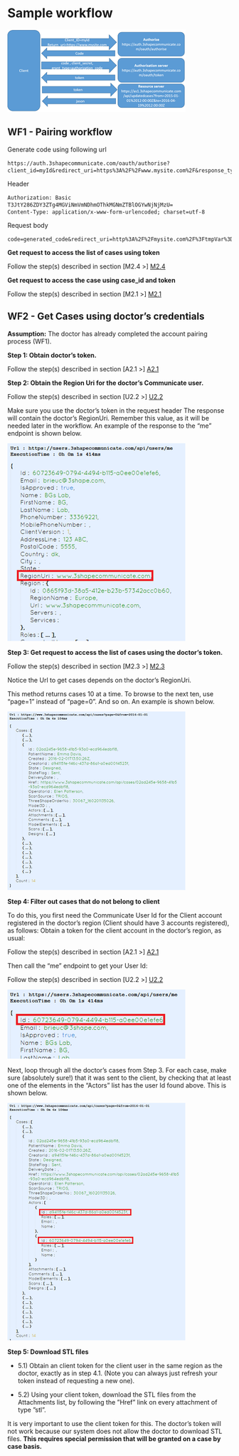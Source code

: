 # Sample workflow
![alt tag](OAuth2Flow2.png)

## WF1 - Pairing workflow 
Generate code using following url
```
https://auth.3shapecommunicate.com/oauth/authorise?client_id=myId&redirect_uri=https%3A%2F%2Fwww.mysite.com%2F&response_type=code
```

Header
```
Authorization: Basic T3JtY286ZDY3ZTg4MGViNmVmNDhmOThkMGNmZTBlOGYwNjNjMzU=
Content-Type: application/x-www-form-urlencoded; charset=utf-8
```
Request body
```
code=generated_code&redirect_uri=http%3A%2F%2Fmysite.com%2F%3FtmpVar%3D0&grant_type=authorization_code
```

**Get request to access the list of cases using token**

Follow the step(s) described in section [M2.4 >] [M2.4]

**Get request to access the case using case_id and token**

Follow the step(s) described in section [M2.1 >] [M2.1]

##  WF2 - Get Cases using doctor’s credentials

**Assumption:** The doctor has already completed the account pairing process (WF1).

**Step 1: Obtain doctor’s token.**

Follow the step(s) described in section [A2.1 >] [A2.1]

**Step 2: Obtain the Region Uri for the doctor’s Communicate user.**

Follow the step(s) described in section [U2.2 >] [U2.2]

Make sure you use the doctor’s token in the request header
The response will contain the doctor’s RegionUri. 
Remember this value, as it will be needed later in the workflow. 
An example of the response to the “me” endpoint is shown below.

![alt tag](ApiBrowserMe.png)

**Step 3: Get request to access the list of cases using the doctor’s token.**

Follow the step(s) described in section [M2.3 >] [M2.3]

Notice the Url to get cases depends on the doctor’s RegionUri.

This method returns cases 10 at a time. To browse to the next ten, use “page=1” instead of “page=0”. And so on. An example is shown below.

![alt tag](ApiBrowserCasesPage0.png)

**Step 4: Filter out cases that do not belong to client**

To do this, you first need the Communicate User Id for the Client account registered in the doctor’s region (Client should have 3 accounts registered), as follows:
Obtain a token for the client account in the doctor’s region, as usual:

Follow the step(s) described in section [A2.1 >] [A2.1]

Then call the “me” endpoint to get your User Id:

Follow the step(s) described in section [U2.2 >] [U2.2]

![alt tag](ApiBrowserMe2.png)

Next, loop through all the doctor’s cases from Step 3. For each case, make sure (absolutely sure!) that it was sent to the client, by checking that at least one of the elements in the “Actors” list has the user Id found above. This is shown below.

![alt tag](ApiBrowserCasesPage0_2.png)

**Step 5: Download STL files**

* 5.1) Obtain an client token for the client user in the same region as the doctor, exactly as in step 4.1. (Note you can always just refresh your token instead of requesting a new one).

* 5.2) Using your client token, download the STL files from the Attachments list, by following the ”Href” link on every attachment of type ”stl”.

It is very important to use the client token for this. The doctor’s token will not work because our system does not allow the doctor to download STL files. 
**This requires special permission that will be granted on a case by case basis.**

[A2.1]: http://3shapeas.github.io/Communicate.Development/AuthenticationServiceReference.html#a2-token-requests-a21-get-token
[U2.2]: http://3shapeas.github.io/Communicate.Development/UserServiceReference.html#u2-user-requests-u22-get-user
[M2.3]: http://3shapeas.github.io/Communicate.Development/MetadataServiceReference.html#m2-case-requests-m23-get-cases
[M2.4]: http://3shapeas.github.io/Communicate.Development/MetadataServiceReference.html#m2-case-requests-m24-get-updated-cases
[M2.1]: http://3shapeas.github.io/Communicate.Development/MetadataServiceReference.html#m2-case-requests-m21-get-case